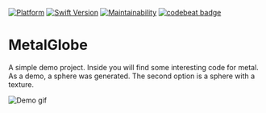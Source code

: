 [![Platform](https://img.shields.io/badge/Platform-iOS-red.svg)](https://developer.apple.com/iphone/)
[![Swift Version](https://img.shields.io/badge/Swift-4.1-orange.svg)](https://developer.apple.com/swift/)
[![Maintainability](https://api.codeclimate.com/v1/badges/d1a491785dc744cd90f2/maintainability)](https://codeclimate.com/github/fixique/MetalGlobe/maintainability)
[![codebeat badge](https://codebeat.co/badges/8ef8477c-abc7-4f28-80e0-cd02f6982834)](https://codebeat.co/projects/github-com-fixique-metalglobe-master)

# MetalGlobe 

A simple demo project. Inside you will find some interesting code for metal. As a demo, a sphere was generated. The second option is a sphere with a texture.

![Demo gif](demo.gif)
